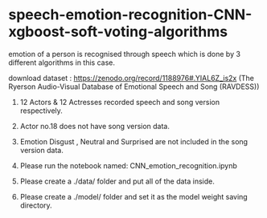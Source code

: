 # speech-emotion-recognition-CNN-xgboost-soft-voting-algorithms

emotion of a person is recognised through speech which is done by 3 different algorithms in this case.

download dataset : https://zenodo.org/record/1188976#.YIAL6Z_is2x  (The Ryerson Audio-Visual Database of Emotional Speech and Song (RAVDESS))
 
1. 12 Actors & 12 Actresses recorded speech and song version respectively.
2. Actor no.18 does not have song version data.
3. Emotion Disgust , Neutral and Surprised are not included in the song version data.

1. Please run the notebook named: CNN_emotion_recognition.ipynb
2. Please create a ./data/ folder and put all of the data inside.
3. Please create a ./model/ folder and set it as the model weight saving directory.


